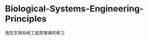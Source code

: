 Biological-Systems-Engineering-Principles
=========================================

我在生物系统工程原理课的练习
